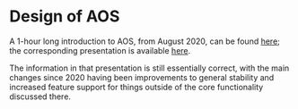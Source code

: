 # Design of AOS

A 1-hour long introduction to AOS, from August 2020, can be found
[here][youtube]; the corresponding
presentation is available
[here][slidedeck].

The information in that presentation is still essentially correct, with the main
changes since 2020 having been improvements to general stability and increased
feature support for things outside of the core functionality discussed there.

[youtube]: https://www.youtube.com/watch?v=vE1Ll5KDNQU
[slidedeck]: https://docs.google.com/presentation/d/1G4J2a47f3v1m1Wq2ZO5pEADg6yJirEh07INRywv-4BQ/edit?usp=sharing

